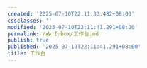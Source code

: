```yaml
---
created: '2025-07-10T22:11:33.482+08:00'
cssclasses: ''
modified: '2025-07-10T22:11:41.291+08:00'
permalink: /📥 Inbox/工作台.md
publish: true
published: '2025-07-10T22:11:41.291+08:00'
title: 工作台
---
```

